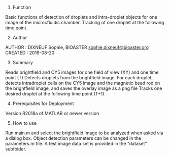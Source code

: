 1. Function

Basic functions of detection of droplets and intra-droplet objects for one image of the microcfluidic chamber.
Tracking of one droplet at the following time point.

2. Author

AUTHOR : DIXNEUF Sophie, BIOASTER
sophie.dixneuf@bioaster.org
CREATED : 2019-08-20


3. Summary

Reads brightfield and CY5 images for one field of view (XY) and one time point (T)
Detects droplets from the brightfield image.
For each droplet, detects intradroplet cells on the CY5 image and the magnetic bead
rod on the brightfield image, and saves the overlay image as a png file
Tracks one desired droplet at the following time point (T+1)

4. Prerequisites for Deployment 

Version R2018a of MATLAB or newer version

5. How to use

Run main.m and select the brightfield image to be analyzed when asked via a dialog box.
Object detection parameters can be changed in the parameters.m file. A test image data set is provided in the "dataset" subfolder. 
